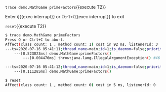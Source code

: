 `trace demo.MathGame primeFactors`{{execute T2}}

Enter `Q`{{exec interrupt}} or `Ctrl+C`{{exec interrupt}} to exit

`reset`{{execute T2}}


```bash
$ trace demo.MathGame primeFactors
Press Q or Ctrl+C to abort.
Affect(class count: 1 , method count: 1) cost in 92 ms, listenerId: 3
---ts=2020-07-16 05:41:11;thread_name=main;id=1;is_daemon=false;priority=5;TCCL=sun.misc.Launcher$AppClassLoader@70dea4e
    ---[0.523823ms] demo.MathGame:primeFactors()
        ---[0.004476ms] throw:java.lang.IllegalArgumentException() #46

---ts=2020-07-16 05:41:12;thread_name=main;id=1;is_daemon=false;priority=5;TCCL=sun.misc.Launcher$AppClassLoader@70dea4e
    ---[0.111285ms] demo.MathGame:primeFactors()

$ reset
Affect(class count: 1 , method count: 0) cost in 5 ms, listenerId: 0
```
